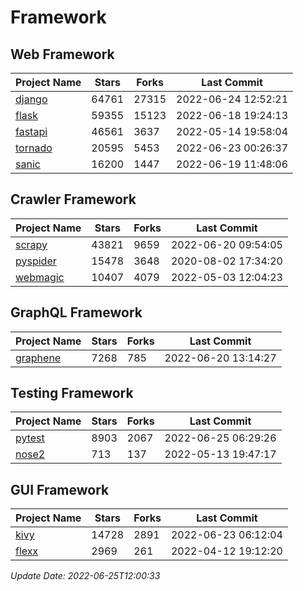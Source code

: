 # Framework

## Web Framework
| Project Name | Stars | Forks | Last Commit |
| ------------ | ----- | ----- | ----------- |
| [django](https://github.com/django/django) | 64761 | 27315 | 2022-06-24 12:52:21 |
| [flask](https://github.com/pallets/flask) | 59355 | 15123 | 2022-06-18 19:24:13 |
| [fastapi](https://github.com/tiangolo/fastapi) | 46561 | 3637 | 2022-05-14 19:58:04 |
| [tornado](https://github.com/tornadoweb/tornado) | 20595 | 5453 | 2022-06-23 00:26:37 |
| [sanic](https://github.com/sanic-org/sanic) | 16200 | 1447 | 2022-06-19 11:48:06 |

## Crawler Framework
| Project Name | Stars | Forks | Last Commit |
| ------------ | ----- | ----- | ----------- |
| [scrapy](https://github.com/scrapy/scrapy) | 43821 | 9659 | 2022-06-20 09:54:05 |
| [pyspider](https://github.com/binux/pyspider) | 15478 | 3648 | 2020-08-02 17:34:20 |
| [webmagic](https://github.com/code4craft/webmagic) | 10407 | 4079 | 2022-05-03 12:04:23 |

## GraphQL Framework
| Project Name | Stars | Forks | Last Commit |
| ------------ | ----- | ----- | ----------- |
| [graphene](https://github.com/graphql-python/graphene) | 7268 | 785 | 2022-06-20 13:14:27 |

## Testing Framework
| Project Name | Stars | Forks | Last Commit |
| ------------ | ----- | ----- | ----------- |
| [pytest](https://github.com/pytest-dev/pytest) | 8903 | 2067 | 2022-06-25 06:29:26 |
| [nose2](https://github.com/nose-devs/nose2) | 713 | 137 | 2022-05-13 19:47:17 |

## GUI Framework
| Project Name | Stars | Forks | Last Commit |
| ------------ | ----- | ----- | ----------- |
| [kivy](https://github.com/kivy/kivy) | 14728 | 2891 | 2022-06-23 06:12:04 |
| [flexx](https://github.com/flexxui/flexx) | 2969 | 261 | 2022-04-12 19:12:20 |

*Update Date: 2022-06-25T12:00:33*